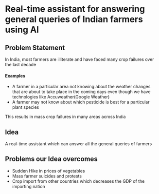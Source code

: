 # Real-time assistant for answering general queries of Indian farmers using AI  
## Problem Statement
  In India, most farmers are illiterate and have faced many crop failures over the last decade
#### Examples 
  - A farmer in a particular area not knowing about the weather changes that are about to take place in the coming days even though we have technologies like Accuweather(Google Weather)
  - A farmer may not know about which pesticide is best for a particular plant species
  
  This results in mass crop failures in many areas across India
  
## Idea
  A real-time assistant which can answer all the general queries of farmers
  
## Problems our Idea overcomes
  - Sudden Hike in prices of vegetables
  - Mass farmer suicides and protests
  - Crop import from other countries which decreases the GDP of the importing nation
